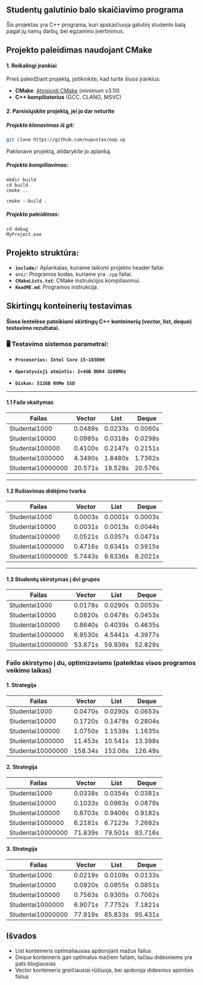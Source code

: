 ## Studentų galutinio balo skaičiavimo programa

Šis projektas yra C++ programa, kuri apskaičiuoja galutinį studento balą pagal jų namų darbų, bei egzamino įvertinimus.

## Projekto paleidimas naudojant CMake

#### 1. Reikalingi įrankiai
Prieš paleidžiant projektą, įsitikinkite, kad turite šiuos įrankius:
- **CMake**: [Atsisiųsti CMake](https://cmake.org/download/) (minimum v3.10)
- **C++ kompiliatorius** (GCC, CLANG, MSVC)

#### 2. Parsisiųskite projektą, jei jo dar neturite
##### Projekto klonavimas iš git:
```bash
git clone https://github.com/nupustas/oop.vp
```
Paklonave projektą, atidarykite jo aplanką.

##### Projekto kompiliavimas:
```
mkdir build
cd build
cmake ..
```
```
cmake --build .
```
##### Projekto paleidimas:
```
cd debug
MyProject.exe
```
## Projekto struktūra:

- **`include/`**: Aplankalas, kuriame laikomi projekto header failai.
- **`src/`**: Programos kodas, kuriame yra `.cpp` failai.
- **`CMakeLists.txt`**: CMake instrukcijos kompiliavimui.
- **`ReadME.md`**: Programos instrukcija.


## Skirtingų konteinerių testavimas
#### Šiose lentelėse pateikiami skirtingų C++ konteinerių (vector, list, deque) testavimo rezultatai.  

### 🖥 Testavimo sistemos parametrai:

- **`Procesorius: Intel Core i5-10300H `**

- **`Operatyvioji atmintis: 2×4GB DDR4 3200MHz`**

- **`Diskas: 512GB NVMe SSD`**
---------------------------------------------------------------------------------------------------
#### 1.1 Failo skaitymas
                               
| Failas            | Vector   | List     | Deque    |        
|-------------------|----------|----------|----------|    
| Studentai1000     |  0.0489s |  0.0233s |  0.0060s |
| Studentai10000    |  0.0985s |  0.0318s |  0.0298s | 
| Studentai100000   |  0.4100s |  0.2147s |  0.2151s | 
| Studentai1000000  |  4.3490s |  1.8480s |  1.7362s | 
| Studentai10000000 |  20.571s |  18.528s |  20.576s | 

---------------------------------------------------------------------------------------------------
#### 1.2 Rušiavimas didėjimo tvarka
                               
| Failas            | Vector   | List     | Deque    |        
|-------------------|----------|----------|----------|    
| Studentai1000     |  0.0003s |  0.0001s |  0.0003s |
| Studentai10000    |  0.0031s |  0.0013s |  0.0044s | 
| Studentai100000   |  0.0521s |  0.0357s |  0.0471s | 
| Studentai1000000  |  0.4716s |  0.6341s |  0.5915s | 
| Studentai10000000 |  5.7443s |  9.6336s |  8.2021s |  

---------------------------------------------------------------------------------------------------
#### 1.3 Studentų skirstymas į dvi grupes
                               
| Failas            | Vector   | List     | Deque    |        
|-------------------|----------|----------|----------|    
| Studentai1000     |  0.0178s |  0.0290s |  0.0053s |
| Studentai10000    |  0.0820s |  0.0478s |  0.0453s | 
| Studentai100000   |  0.8640s |  0.4039s |  0.4635s | 
| Studentai1000000  |  6.9530s |  4.5441s |  4.3977s | 
| Studentai10000000 |  53.871s |  59.936s |  52.829s | 


### Failo skirstymo į du, optimizaviams (pateiktas visos programos veikimo laikas)

#### 1. Strategija

| Failas            | Vector   | List     | Deque    |        
|-------------------|----------|----------|----------|    
| Studentai1000     |  0.0470s |  0.0290s |  0.0653s |
| Studentai10000    |  0.1720s |  0.1478s |  0.2804s | 
| Studentai100000   |  1.0750s |  1.1539s |  1.1635s | 
| Studentai1000000  |  11.453s |  10.541s |  13.398s | 
| Studentai10000000 |  158.34s |  152.06s |  126.49s | 


#### 2. Strategija

| Failas            | Vector   | List     | Deque    |        
|-------------------|----------|----------|----------|    
| Studentai1000     |  0.0338s |  0.0354s |  0.0381s |
| Studentai10000    |  0.1033s |  0.0963s |  0.0879s | 
| Studentai100000   |  0.8703s |  0.9406s |  0.9182s | 
| Studentai1000000  |  6.2181s |  6.7123s |  7.2682s | 
| Studentai10000000 |  71.839s |  79.501s |  83.716s | 


#### 3. Strategija 

| Failas            | Vector   | List     | Deque    |        
|-------------------|----------|----------|----------|    
| Studentai1000     |  0.0219s |  0.0109s |  0.0133s |
| Studentai10000    |  0.0920s |  0.0855s |  0.0851s | 
| Studentai100000   |  0.7563s |  0.9305s |  0.7062s | 
| Studentai1000000  |  6.9071s |  7.7752s |  7.1821s | 
| Studentai10000000 |  77.919s |  85.833s |  95.431s | 

## Išvados
* List konteineris optimaliausias apdorojant mažus failus
* Deque konteineris gan optimalus mažiem failam, tačiau didesniems yra pats blogiausias
* Vector konteineris greičiausiai rūšiuoja, bei apdoroja didesnios apimties failus

